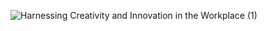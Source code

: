 ![Harnessing Creativity and Innovation in the Workplace (1)](https://github.com/user-attachments/assets/09049019-575a-4b6b-bf15-6f0c7998a493)
